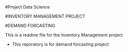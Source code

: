 #Project Data Science

#INVENTORY MANAGEMENT PROJECT


#DEMAND FORCASTING

This is a readme file for the Inventory Management project 


* This reporatory is for demand forcasting project
